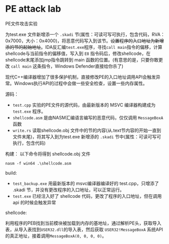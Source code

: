 # PE attack lab

PE文件攻击实验

为test.exe 文件新增添一个 `.skadi` 节(属性：可读可写可执行，包含代码，RVA：0x7000，大小：0x4000)，将恶意代码写入到该节。~~设置程序的入口地址为新增添的节的起始地址~~。IDA反汇编`test.exe`程序，寻找`call main`指令的偏移，计算shellcode与当前指令的偏移值，写入到 `E8` 指令码后，修改shellcode，在shellcode末尾添加jmp指令跳转到 main 函数的位置。(有意思的是，只要你敢更改 `call main` 这条指令，Windows Defender直接给你杀了)

现代C++编译器增加了很多保护机制，直接修改PE的入口地址调用API会触发异常。Windows执行API的过程中会做一些安全检查，设置一些内存属性。

源码：
- `test.cpp` 实验的PE文件的源代码，由最新版本的 MSVC 编译器构建成为 `test.exe` 程序。
- `shellcode.asm` 是由NASM汇编语言编写的恶意代码，仅仅调用 `MessageBoxA` 函数
- `write.rs` 读取shellcode.obj 文件中的节的内容(从.text节内容的开始一直到文件末尾)，将其写入到为test.exe 新增添的 `.skadi` 节中(属性：可读可写可执行，包含代码)

构建：
以下命令将得到 shellcode.obj 文件
```
nasm -f win64 .\shellcode.asm
```

build:

- `test_backup.exe` 用最新版本的 msvc编译器编译好的 test.cpp，只增添了 .skadi 节，并没有更改程序的入口地址，可以正常运行。 
- `test.exe` 已经注入好了 shellcode 代码，更改了程序的入口地址，但在调用api 的时候会触发异常

shellcode:

利用程序的PEB找到当前模块被加载到内存的基地址，通过解析PE头，获取导入表，从导入表找到`USER32.dll`的导入表，然后获取 `USER32!MessageBoxA` 系统API的真正地址，接着调用`MessageBoxA(0, 0, 0, 0)`。